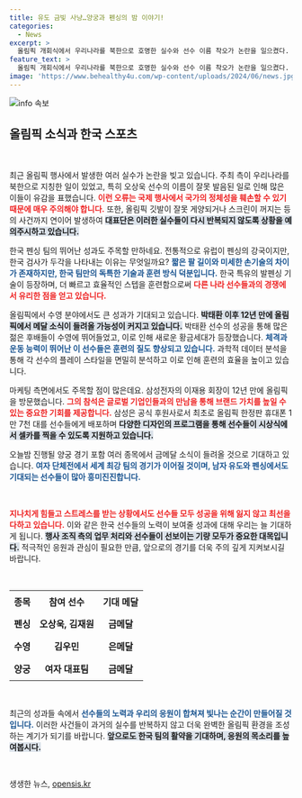 ```yaml
---
title: 유도 금빛 사냥…양궁과 펜싱의 밤 이야기!
categories:
  - News
excerpt: >
  올림픽 개회식에서 우리나라를 북한으로 호명한 실수와 선수 이름 착오가 논란을 일으켰다. 하지만 한국 펜싱과 수영팀의 저력을 보여줄 금빛 사냥이 곧 시작된다. 이번 대회에서 세계 최강 우리 여자 대표팀의 선전이 기대된다.
feature_text: >
  올림픽 개회식에서 우리나라를 북한으로 호명한 실수와 선수 이름 착오가 논란을 일으켰다. 하지만 한국 펜싱과 수영팀의 저력을 보여줄 금빛 사냥이 곧 시작된다. 이번 대회에서 세계 최강 우리 여자 대표팀의 선전이 기대된다.
image: 'https://www.behealthy4u.com/wp-content/uploads/2024/06/news.jpg'
---
```


<p><img src="https://www.behealthy4u.com/wp-content/uploads/2024/06/news.jpg" alt="info 속보" /></p>

<h2 data-ke-size="size26">올림픽 소식과 한국 스포츠</h2>

<p data-ke-size="size16">&nbsp;</p>

<p>최근 올림픽 행사에서 발생한 여러 실수가 논란을 빚고 있습니다. 주최 측이 우리나라를 북한으로 지칭한 일이 있었고, 특히 오상욱 선수의 이름이 잘못 발음된 일로 인해 많은 이들이 유감을 표했습니다. <b><span style="color: #ee2323;">이런 오류는 국제 행사에서 국가의 정체성을 훼손할 수 있기 때문에 매우 주의해야 합니다.</span></b> 또한, 올림픽 깃발이 잘못 게양되거나 스크린이 꺼지는 등의 사건까지 연이어 발생하여 <b><span style="background-color: #21538527;">대표단은 이러한 실수들이 다시 반복되지 않도록 상황을 예의주시하고 있습니다.</span></b> </p>

<p>한국 펜싱 팀의 뛰어난 성과도 주목할 만하네요. 전통적으로 유럽이 펜싱의 강국이지만, 한국 검사가 두각을 나타내는 이유는 무엇일까요? <b><span style="color: #1a5490;">짧은 팔 길이와 미세한 손기술의 차이가 존재하지만, 한국 팀만의 독특한 기술과 훈련 방식 덕분입니다.</span></b> 한국 특유의 발펜싱 기술이 등장하며, 더 빠르고 효율적인 스텝을 훈련함으로써 <b><span style="color: #ee2323;">다른 나라 선수들과의 경쟁에서 유리한 점을 얻고 있습니다.</span></b> </p>

<p>올림픽에서 수영 분야에서도 큰 성과가 기대되고 있습니다. <b><span style="background-color: #21538527;">박태환 이후 12년 만에 올림픽에서 메달 소식이 들려올 가능성이 커지고 있습니다.</span></b> 박태환 선수의 성공을 통해 많은 젊은 후배들이 수영에 뛰어들었고, 이로 인해 새로운 황금세대가 등장했습니다. <b><span style="color: #1a5490;">체격과 운동 능력이 뛰어난 이 선수들은 훈련의 질도 향상되고 있습니다.</span></b> 과학적 데이터 분석을 통해 각 선수의 플레이 스타일을 면밀히 분석하고 이로 인해 훈련의 효율을 높이고 있습니다. </p>

<p>마케팅 측면에서도 주목할 점이 많은데요. 삼성전자의 이재용 회장이 12년 만에 올림픽을 방문했습니다. <b><span style="color: #ee2323;">그의 참석은 글로벌 기업인들과의 만남을 통해 브랜드 가치를 높일 수 있는 중요한 기회를 제공합니다.</span></b> 삼성은 공식 후원사로서 최초로 올림픽 한정판 휴대폰 1만 7천 대를 선수들에게 배포하며 <b><span style="background-color: #21538527;">다양한 디자인의 프로그램을 통해 선수들이 시상식에서 셀카를 찍을 수 있도록 지원하고 있습니다.</span></b> </p>

<p>오늘밤 진행될 양궁 경기 포함 여러 종목에서 금메달 소식이 들려올 것으로 기대하고 있습니다. <b><span style="color: #1a5490;">여자 단체전에서 세계 최강 팀의 경기가 이어질 것이며, 남자 유도와 펜싱에서도 기대되는 선수들이 많아 흥미진진합니다.</span></b></p>

<p data-ke-size="size16">&nbsp;</p>

<p><b><span style="color: #ee2323;">지나치게 힘들고 스트레스를 받는 상황에서도 선수들 모두 성공을 위해 잃지 않고 최선을 다하고 있습니다.</span></b> 이와 같은 한국 선수들의 노력이 보여줄 성과에 대해 우리는 늘 기대하게 됩니다. <b><span style="background-color: #21538527;">행사 조직 측의 업무 처리와 선수들이 선보이는 기량 모두가 중요한 대목입니다.</span></b> 적극적인 응원과 관심이 필요한 만큼, 앞으로의 경기를 더욱 주의 깊게 지켜보시길 바랍니다. </p>

<p data-ke-size="size16">&nbsp;</p>

<table style="width: 100%; border-collapse: collapse;">
  <tr>
    <th style="text-align: center; height: 40px;">종목</th>
    <th style="text-align: center; height: 40px;">참여 선수</th>
    <th style="text-align: center; height: 40px;">기대 메달</th>
  </tr>
  <tr>
    <td style="text-align: center; height: 40px;"><b>펜싱</b></td>
    <td style="text-align: center; height: 40px;"><b>오상욱, 김재원</b></td>
    <td style="text-align: center; height: 40px;"><b>금메달</b></td>
  </tr>
  <tr>
    <td style="text-align: center; height: 40px;"><b>수영</b></td>
    <td style="text-align: center; height: 40px;"><b>김우민</b></td>
    <td style="text-align: center; height: 40px;"><b>은메달</b></td>
  </tr>
  <tr>
    <td style="text-align: center; height: 40px;"><b>양궁</b></td>
    <td style="text-align: center; height: 40px;"><b>여자 대표팀</b></td>
    <td style="text-align: center; height: 40px;"><b>금메달</b></td>
  </tr>
</table>

<p data-ke-size="size16">&nbsp;</p>

<p>최근의 성과들 속에서 <b><span style="color: #1a5490;">선수들의 노력과 우리의 응원이 합쳐져 빛나는 순간이 만들어질 것입니다.</span></b> 이러한 사건들이 과거의 실수를 반복하지 않고 더욱 완벽한 올림픽 환경을 조성하는 계기가 되기를 바랍니다. <b><span style="background-color: #21538527;">앞으로도 한국 팀의 활약을 기대하며, 응원의 목소리를 높여봅시다.</span></b> </p>

<p data-ke-size="size16">&nbsp;</p>
생생한 뉴스, <a href="https://opensis.kr" rel="dofollow">opensis.kr</a>


